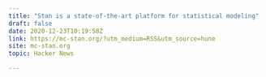 ```yaml
---
title: "Stan is a state-of-the-art platform for statistical modeling"
draft: false
date: 2020-12-23T10:19:58Z
link: https://mc-stan.org/?utm_medium=RSS&utm_source=hune
site: mc-stan.org
topic: Hacker News  

---
```

